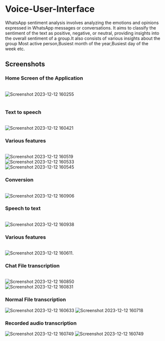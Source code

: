 # Voice-User-Interface


WhatsApp sentiment analysis involves analyzing the emotions and opinions expressed in WhatsApp messages or conversations. It aims to classify the sentiment of the text as positive, negative, or neutral, providing insights into the overall sentiment of a group.It also consists of various insights about the group Most active person,Busiest month of the year,Busiest day of the week etc.



## Screenshots
### Home Screen of the Application
<br />![Screenshot 2023-12-12 160255](https://github.com/Chetan4458/Voice-User-Interface/assets/111554115/3e4979ec-78fb-40f0-a8cb-da17bd410849)
<br />
<br />
### Text to speech
<br />![Screenshot 2023-12-12 160421](https://github.com/Chetan4458/Voice-User-Interface/assets/111554115/e35f92c9-82c4-4217-b74d-d317a3a1bedc)
### Various features
<br />![Screenshot 2023-12-12 160519](https://github.com/Chetan4458/Voice-User-Interface/assets/111554115/26010675-564c-400a-bbd3-906e77638de1)
<br />![Screenshot 2023-12-12 160533](https://github.com/Chetan4458/Voice-User-Interface/assets/111554115/2b8d7a1f-e6a2-4fb8-87da-68254e675e9b)
<br />![Screenshot 2023-12-12 160545](https://github.com/Chetan4458/Voice-User-Interface/assets/111554115/6ace76a9-64fa-491a-b6fe-0d3cc552155d)
<br />
### Conversion
<br />![Screenshot 2023-12-12 160906](https://github.com/Chetan4458/Voice-User-Interface/assets/111554115/bb9b7950-3e57-40db-8d47-a169e5638cd1)
<br />
### Speech to text
<br />![Screenshot 2023-12-12 160938](https://github.com/Chetan4458/Voice-User-Interface/assets/111554115/b7c2e1bb-864e-4297-9461-9aa1912a0040)
<br />
### Various features
<br />![Screenshot 2023-12-12 160611](https://github.com/Chetan4458/Voice-User-Interface/assets/111554115/235eb7b9).
<br />
### Chat File transcription
<br />![Screenshot 2023-12-12 160850](https://github.com/Chetan4458/Voice-User-Interface/assets/111554115/1ccf65e1-fd3d-4548-ae02-3f707b72e7f6)
<br /> ![Screenshot 2023-12-12 160831](https://github.com/Chetan4458/Voice-User-Interface/assets/111554115/e92a34c6-6c80-4f8a-86cb-29e4f6e06554)
<br />
### Normal File transcription
![Screenshot 2023-12-12 160633](https://github.com/Chetan4458/Voice-User-Interface/assets/111554115/caa80bbf-efa1-4fa4-81f6-cec8276b936d)
![Screenshot 2023-12-12 160718](https://github.com/Chetan4458/Voice-7144-4d21-bbb4-1e8486438b07)
### Recorded audio transcription
![Screenshot 2023-12-12 160749](https://github.com/Chetan4458/Voice-User-Interface/assets/111554115/f34f2274-3cbe-4819-bc3a-30ade6b47426)
![Screenshot 2023-12-12 160749](https://github.com/Chetan4458/Voice-User-Interface/assets/111554115/43a8850f-d3cf-4f6b-803f-ab2ab966f091)



